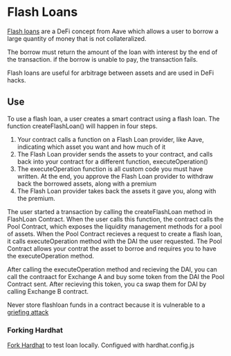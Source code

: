 # Flash Loans

[Flash loans](https://docs.aave.com/developers/guides/flash-loans) are a DeFi concept from Aave which allows a user to borrow a large quantity of money that is not collateralized.

The borrow must return the amount of the loan with interest by the end of the transaction. if the borrow is unable to pay, the transaction fails.

Flash loans are useful for arbitrage between assets and are used in DeFi hacks.

## Use

To use a flash loan, a user creates a smart contract using a flash loan. The function createFlashLoan() will happen in four steps.

1. Your contract calls a function on a Flash Loan provider, like Aave, indicating which asset you want and how much of it
2. The Flash Loan provider sends the assets to your contract, and calls back into your contract for a different function, executeOperation()
3. The executeOperation function is all custom code you must have written. At the end, you approve the Flash Loan provider to withdraw back the borrowed assets, along with a premium
4. The Flash Loan provider takes back the assets it gave you, along with the premium.

The user started a transaction by calling the createFlashLoan method in FlashLoan Contract. When the user calls this function, the contract calls the Pool Contract, which exposes the liquidity management methods for a pool of assets. When the Pool Contract recieves a request to create a flash loan, it calls executeOperation method with the DAI the user requested. The Pool Contract allows your contrat the asset to borroe and requires you to have the executeOperation method.

After calling the executeOperation method and recieving the DAI, you can call the contraact for Exchange A and buy some token from the DAI the Pool Contract sent. After recieving this token, you ca swap them for DAI by calling Exchange B contract.

Never store flashloan funds in a contract because it is vulnerable to a [griefing attack](https://ethereum.stackexchange.com/questions/92391/explain-griefing-attack-on-aave-flash-loan/92457?newreg=ad9c8df3e40b4314bf0d9461766c1d2c)

### Forking Hardhat

[Fork Hardhat](https://hardhat.org/hardhat-network/docs/guides/forking-other-networks) to test loan locally. Configued with hardhat.config.js
